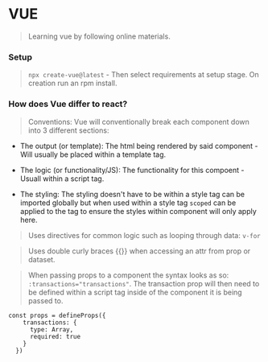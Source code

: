 # VUE

> Learning vue by following online materials.

### Setup

> ```npx create-vue@latest``` - Then select requirements at setup stage. On creation run an rpm install. 

### How does Vue differ to react? 

> Conventions: Vue will conventionally break each component down into 3 different sections: 

* The output (or template): The html being rendered by said component - Will usually be placed within a template tag.

* The logic (or functionality/JS): The functionality for this compoent - Usuall within a script tag.

* The styling: The styling doesn't have to be within a style tag can be imported globally but when used within a style tag ```scoped``` can be applied to the tag to ensure the styles within component will only apply here.

> Uses directives for common logic such as looping through data: ```v-for```

> Uses double curly braces {{}} when accessing an attr from prop or dataset.

> When passing props to a component the syntax looks as so: ```:transactions="transactions"```. The transaction prop will then need to be defined within a script tag inside of the component it is being passed to. 
```
const props = defineProps({
    transactions: {
      type: Array,
      required: true
    }
  })
```  

> 